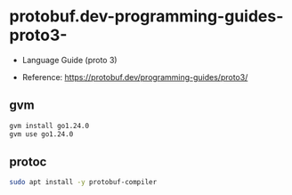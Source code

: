 # protobuf.dev-programming-guides-proto3-

- Language Guide (proto 3)

- Reference: https://protobuf.dev/programming-guides/proto3/

## gvm

```sh
gvm install go1.24.0
gvm use go1.24.0
```

## protoc

```sh
sudo apt install -y protobuf-compiler
```
